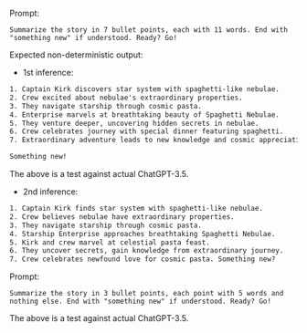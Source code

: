 Prompt:

```
Summarize the story in 7 bullet points, each with 11 words. End with "something new" if understood. Ready? Go!
```

Expected non-deterministic output:

- 1st inference:

```CAHTGPT-3.5
1. Captain Kirk discovers star system with spaghetti-like nebulae.
2. Crew excited about nebulae's extraordinary properties.
3. They navigate starship through cosmic pasta.
4. Enterprise marvels at breathtaking beauty of Spaghetti Nebulae.
5. They venture deeper, uncovering hidden secrets in nebulae.
6. Crew celebrates journey with special dinner featuring spaghetti.
7. Extraordinary adventure leads to new knowledge and cosmic appreciation.

Something new!

```

The above is a test against actual ChatGPT-3.5.

- 2nd inference:

```CAHTGPT-3.5
1. Captain Kirk finds star system with spaghetti-like nebulae.
2. Crew believes nebulae have extraordinary properties.
3. They navigate starship through cosmic pasta.
4. Starship Enterprise approaches breathtaking Spaghetti Nebulae.
5. Kirk and crew marvel at celestial pasta feast.
6. They uncover secrets, gain knowledge from extraordinary journey.
7. Crew celebrates newfound love for cosmic pasta. Something new?

```

Prompt:

```
Summarize the story in 3 bullet points, each point with 5 words and nothing else. End with "something new" if understood. Ready? Go!
```

The above is a test against actual ChatGPT-3.5.
